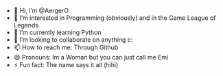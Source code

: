 - 👋 Hi, I’m @AergerO
- 👀 I’m interested in Programming (obviously) and in the Game League of Legends 
- 🌱 I’m currently learning Python
- 💞️ I’m looking to collaborate on anything c:
- 📫 How to reach me: Through Github
- 😄 Pronouns: Im a Woman but you can just call me Emi
- ⚡ Fun fact: The name says it all (hihi)

<!---
AergerO/AergerO is a ✨ special ✨ repository because its `README.md` (this file) appears on your GitHub profile.
You can click the Preview link to take a look at your changes.
--->
